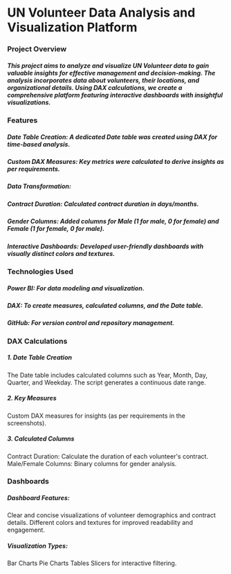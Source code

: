 # UN Volunteer Data Analysis and Visualization Platform
### Project Overview
##### This project aims to analyze and visualize UN Volunteer data to gain valuable insights for effective management and decision-making. The analysis incorporates data about volunteers, their locations, and organizational details. Using DAX calculations, we create a comprehensive platform featuring interactive dashboards with insightful visualizations.

### Features
##### Date Table Creation: A dedicated Date table was created using DAX for time-based analysis.
##### Custom DAX Measures: Key metrics were calculated to derive insights as per requirements.
##### Data Transformation:
##### Contract Duration: Calculated contract duration in days/months.
##### Gender Columns: Added columns for Male (1 for male, 0 for female) and Female (1 for female, 0 for male).
##### Interactive Dashboards: Developed user-friendly dashboards with visually distinct colors and textures.
### Technologies Used
##### Power BI: For data modeling and visualization.
##### DAX: To create measures, calculated columns, and the Date table.
##### GitHub: For version control and repository management.

### DAX Calculations
##### 1. Date Table Creation
The Date table includes calculated columns such as Year, Month, Day, Quarter, and Weekday. The script generates a continuous date range.

##### 2. Key Measures
Custom DAX measures for insights (as per requirements in the screenshots).

##### 3. Calculated Columns
Contract Duration: Calculate the duration of each volunteer's contract.
Male/Female Columns: Binary columns for gender analysis.
### Dashboards
##### Dashboard Features:
Clear and concise visualizations of volunteer demographics and contract details.
Different colors and textures for improved readability and engagement.
##### Visualization Types:
Bar Charts
Pie Charts
Tables
Slicers for interactive filtering.
